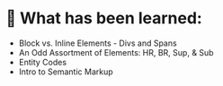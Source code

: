 <h1> 🔭 What has been learned: </h1>

- Block vs. Inline Elements - Divs and Spans
- An Odd Assortment of Elements: HR, BR, Sup, & Sub
- Entity Codes
- Intro to Semantic Markup